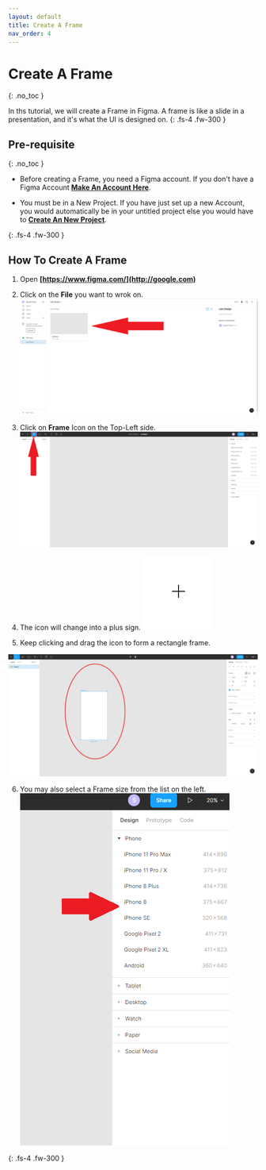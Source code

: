 ```yaml
---
layout: default
title: Create A Frame
nav_order: 4
---
```

# Create A Frame
{: .no_toc }

In ths tutorial, we will create a Frame in Figma. A frame is like a slide in a presentation, and it's what the UI is designed on.
{: .fs-4 .fw-300 }

## Pre-requisite
{: .no_toc }

* Before creating a Frame, you need a Figma account. If you don't have a Figma Account **[Make An Account Here](https://thesayedfahad.github.io/Fahad-Test-Docs/docs/configuration/)**. 

* You must be in a New Project. If you have just set up a new Account, you would automatically be in your untitled project else you would have to **[Create An New Project](https://thesayedfahad.github.io/Fahad-Test-Docs/docs/task2/)**. 

{: .fs-4 .fw-300 }


## How To Create A Frame

1. Open **[https://www.figma.com/](http://google.com)**

2. Click on the **File** you want to wrok on.
  ![alt text](https://github.com/thesayedfahad/Fahad-Test-Docs/blob/gh-pages/assets/images/A.png?raw=true "Logo Title Text 1")

3. Click on **Frame** Icon on the Top-Left side.
  ![alt text](https://github.com/thesayedfahad/Fahad-Test-Docs/blob/gh-pages/assets/images/b.png?raw=true "Logo Title Text 2")

4. The icon will change into a plus sign.
    ![alt text](https://github.com/thesayedfahad/Fahad-Test-Docs/blob/gh-pages/assets/images/os-x-cursors.png?raw=true "Logo Title Texts  3")

5. Keep clicking and drag the icon to form a rectangle frame.

  ![alt text](https://github.com/thesayedfahad/Fahad-Test-Docs/blob/gh-pages/assets/images/c.png?raw=true "Logo Title Text 4")
  
6. You may also select a Frame size from the list on the left.
  ![alt text](https://github.com/thesayedfahad/Fahad-Test-Docs/blob/gh-pages/assets/images/e.png?raw=true "Logo Title Text 5")




{: .fs-4 .fw-300 }  
